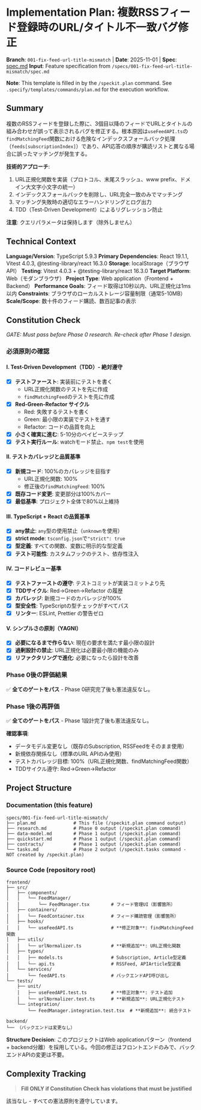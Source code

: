 # Implementation Plan: 複数RSSフィード登録時のURL/タイトル不一致バグ修正

**Branch**: `001-fix-feed-url-title-mismatch` | **Date**: 2025-11-01 | **Spec**: [spec.md](./spec.md)
**Input**: Feature specification from `/specs/001-fix-feed-url-title-mismatch/spec.md`

**Note**: This template is filled in by the `/speckit.plan` command. See `.specify/templates/commands/plan.md` for the execution workflow.

## Summary

複数のRSSフィードを登録した際に、3個目以降のフィードでURLとタイトルの組み合わせが誤って表示されるバグを修正する。根本原因は`useFeedAPI.ts`の`findMatchingFeed`関数における危険なインデックスフォールバック処理（`feeds[subscriptionIndex]`）であり、API応答の順序が購読リストと異なる場合に誤ったマッチングが発生する。

**技術的アプローチ**:

1. URL正規化関数を実装（プロトコル、末尾スラッシュ、www prefix、ドメイン大文字小文字の統一）
2. インデックスフォールバックを削除し、URL完全一致のみでマッチング
3. マッチング失敗時の適切なエラーハンドリングとログ出力
4. TDD（Test-Driven Development）によるリグレッション防止

**注意**: クエリパラメータは保持します（除外しません）

## Technical Context

**Language/Version**: TypeScript 5.9.3
**Primary Dependencies**: React 19.1.1, Vitest 4.0.3, @testing-library/react 16.3.0
**Storage**: localStorage（ブラウザAPI）
**Testing**: Vitest 4.0.3 + @testing-library/react 16.3.0
**Target Platform**: Web（モダンブラウザ）
**Project Type**: Web application（Frontend + Backend）
**Performance Goals**: フィード取得は10秒以内、URL正規化は1ms以内
**Constraints**: ブラウザのローカルストレージ容量制限（通常5-10MB）
**Scale/Scope**: 数十件のフィード購読、数百記事の表示

## Constitution Check

*GATE: Must pass before Phase 0 research. Re-check after Phase 1 design.*

### 必須原則の確認

#### I. Test-Driven Development（TDD）- 絶対遵守

- [x] **テストファースト**: 実装前にテストを書く
  - URL正規化関数のテストを先に作成
  - `findMatchingFeed`のテストを先に作成
- [x] **Red-Green-Refactor サイクル**
  - Red: 失敗するテストを書く
  - Green: 最小限の実装でテストを通す
  - Refactor: コードの品質を向上
- [x] **小さく確実に進む**: 5-10分のベイビーステップ
- [x] **テスト実行ルール**: watchモード禁止、`npm test`を使用

#### II. テストカバレッジと品質基準

- [x] **新規コード**: 100%のカバレッジを目指す
  - URL正規化関数: 100%
  - 修正後の`findMatchingFeed`: 100%
- [x] **既存コード変更**: 変更部分は100%カバー
- [x] **最低基準**: プロジェクト全体で80%以上維持

#### III. TypeScript + React の品質基準

- [x] **any禁止**: `any`型の使用禁止（`unknown`を使用）
- [x] **strict mode**: `tsconfig.json`で`"strict": true`
- [x] **型定義**: すべての関数、変数に明示的な型定義
- [x] **テスト可能性**: カスタムフックのテスト、依存性注入

#### IV. コードレビュー基準

- [x] **テストファーストの遵守**: テストコミットが実装コミットより先
- [x] **TDDサイクル**: Red→Green→Refactor の履歴
- [x] **カバレッジ**: 新規コードのカバレッジが100%
- [x] **型安全性**: TypeScriptの型チェックがすべてパス
- [x] **リンター**: ESLint, Prettier の警告ゼロ

#### V. シンプルさの原則（YAGNI）

- [x] **必要になるまで作らない**: 現在の要求を満たす最小限の設計
- [x] **過剰設計の禁止**: URL正規化は必要最小限の機能のみ
- [x] **リファクタリングで進化**: 必要になったら設計を改善

### Phase 0後の評価結果

✅ **全てのゲートをパス** - Phase 0研究完了後も憲法違反なし。

### Phase 1後の再評価

✅ **全てのゲートをパス** - Phase 1設計完了後も憲法違反なし。

**確認事項**:
- データモデル変更なし（既存のSubscription, RSSFeedをそのまま使用）
- 新規依存関係なし（標準のURL APIのみ使用）
- テストカバレッジ目標: 100%（URL正規化関数、findMatchingFeed関数）
- TDDサイクル遵守: Red→Green→Refactor

## Project Structure

### Documentation (this feature)

```text
specs/001-fix-feed-url-title-mismatch/
├── plan.md              # This file (/speckit.plan command output)
├── research.md          # Phase 0 output (/speckit.plan command)
├── data-model.md        # Phase 1 output (/speckit.plan command)
├── quickstart.md        # Phase 1 output (/speckit.plan command)
├── contracts/           # Phase 1 output (/speckit.plan command)
└── tasks.md             # Phase 2 output (/speckit.tasks command - NOT created by /speckit.plan)
```

### Source Code (repository root)

```text
frontend/
├── src/
│   ├── components/
│   │   └── FeedManager/
│   │       └── FeedManager.tsx        # フィード管理UI（影響箇所）
│   ├── containers/
│   │   └── FeedContainer.tsx          # フィード購読管理（影響箇所）
│   ├── hooks/
│   │   └── useFeedAPI.ts              # **修正対象**: findMatchingFeed関数
│   ├── utils/
│   │   └── urlNormalizer.ts           # **新規追加**: URL正規化関数
│   ├── types/
│   │   ├── models.ts                  # Subscription, Article型定義
│   │   └── api.ts                     # RSSFeed, APIArticle型定義
│   └── services/
│       └── feedAPI.ts                 # バックエンドAPI呼び出し
└── tests/
    ├── unit/
    │   ├── useFeedAPI.test.ts         # **修正対象**: テスト追加
    │   └── urlNormalizer.test.ts      # **新規追加**: URL正規化テスト
    └── integration/
        └── FeedManager.integration.test.tsx  # **新規追加**: 統合テスト

backend/
└── （バックエンドは変更なし）
```

**Structure Decision**: このプロジェクトはWeb applicationパターン（frontend + backend分離）を採用している。今回の修正はフロントエンドのみで、バックエンドAPIの変更は不要。

## Complexity Tracking

> **Fill ONLY if Constitution Check has violations that must be justified**

該当なし - すべての憲法原則を遵守しています。
